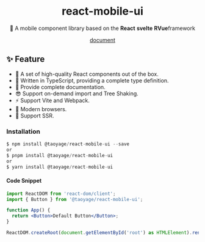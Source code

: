 <h1 align="center">react-mobile-ui</h1>

<p align="center">📱 A mobile component library based on the <strong>React</strong> <strong>svelte</strong> <strong>RVue</strong>framework

<p align="center">
  <a href="https://taoyage.github.io/react-mobile-ui">document</a>
</p>

## ✨ Feature

-   💎 A set of high-quality React components out of the box.
-   💪 Written in TypeScript, providing a complete type definition.
-   📝 Provide complete documentation.
-   😎 Support on-demand import and Tree Shaking.
-   ⚡️ Support Vite and Webpack.
-   🌵 Modern browsers.
-   🌝 Support SSR.

### Installation

```javascript
$ npm install @taoyage/react-mobile-ui --save
or
$ pnpm install @taoyage/react-mobile-ui
or
$ yarn install @taoyage/react-mobile-ui
```

#### Code Snippet

```jsx
import ReactDOM from 'react-dom/client';
import { Button } from '@taoyage/react-mobile-ui';

function App() {
  return <Button>Default Button</Button>;
}

ReactDOM.createRoot(document.getElementById('root') as HTMLElement).render(<App />);
```
